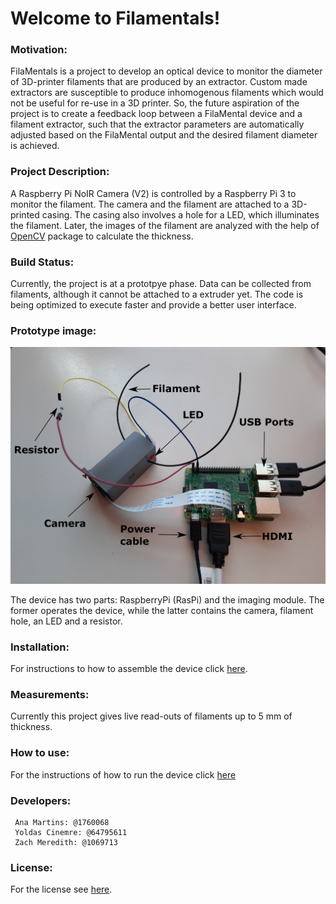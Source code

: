# Welcome to Filamentals!

### **Motivation:** 

FilaMentals is a project to develop an optical device to monitor the diameter of 3D-printer filaments that are produced by an extractor. Custom made extractors are susceptible to produce inhomogenous filaments which would not be useful for re-use in a 3D printer. So, the future aspiration of the project is to create a feedback loop between a FilaMental device and a filament extractor, such that the extractor parameters are automatically adjusted based on the FilaMental output and the desired filament diameter is achieved.  

### **Project Description:**

 A Raspberry Pi NoIR Camera (V2) is controlled by a Raspberry Pi 3 to monitor the filament. The camera and the filament are attached to a 3D-printed casing. The casing also involves a hole for a LED, which illuminates the filament. Later, the images of the filament are analyzed with the help of [OpenCV](https://opencv.org/) package to calculate the thickness. 

### **Build Status:** 

Currently, the project is at a prototpye phase. Data can be collected from filaments, although it cannot be attached to a extruder yet. The code is being optimized to execute faster and provide a better user interface.

### **Prototype image:**

![complete_device](Hardware/Images/device_complete.png)

The device has two parts: RaspberryPi (RasPi) and the imaging module. The former operates the device, while the latter contains the camera, filament hole, an LED and a resistor.

### **Installation:** 

For instructions to how to assemble the device click [here](Documentation/instructions/Installation.md).

### **Measurements:**

Currently this project gives live read-outs of filaments up to 5 mm of thickness. 

### **How to use:**

For the instructions of how to run the device click [here](Documentation/instructions/measurement_instructions.md)

### **Developers:**
     Ana Martins: @1760068
     Yoldas Cinemre: @64795611
     Zach Meredith: @1069713

### **License:**
For the license see [here](LICENSE).